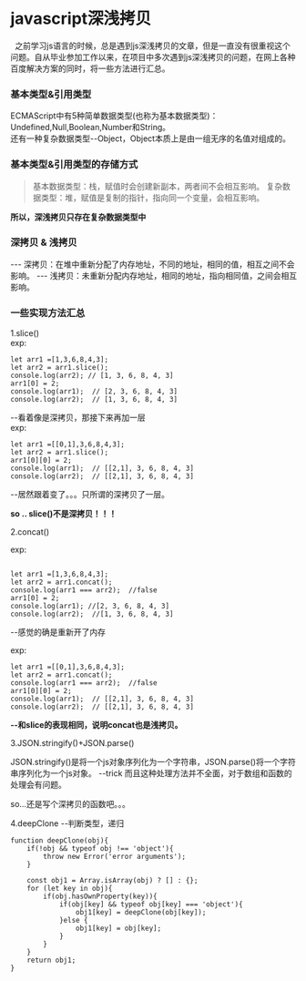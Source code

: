 # javascript深浅拷贝

&nbsp;&nbsp;之前学习js语言的时候，总是遇到js深浅拷贝的文章，但是一直没有很重视这个问题。自从毕业参加工作以来，在项目中多次遇到js深浅拷贝的问题，在网上各种百度解决方案的同时，将一些方法进行汇总。

### 基本类型&引用类型
ECMAScript中有5种简单数据类型(也称为基本数据类型)：Undefined,Null,Boolean,Number和String。<br>还有一种复杂数据类型--Object，Object本质上是由一组无序的名值对组成的。

### 基本类型&引用类型的存储方式
> 基本数据类型：栈，赋值时会创建新副本，两者间不会相互影响。
> 复杂数据类型：堆，赋值是复制的指针，指向同一个变量，会相互影响。

**所以，深浅拷贝只存在复杂数据类型中**

### 深拷贝 & 浅拷贝
--- 深拷贝：在堆中重新分配了内存地址，不同的地址，相同的值，相互之间不会影响。
--- 浅拷贝：未重新分配内存地址，相同的地址，指向相同值，之间会相互影响。

### 一些实现方法汇总

1.slice()
<br>
exp:
```
let arr1 =[1,3,6,8,4,3];
let arr2 = arr1.slice();
console.log(arr2); // [1, 3, 6, 8, 4, 3]
arr1[0] = 2;
console.log(arr1);  // [2, 3, 6, 8, 4, 3]
console.log(arr2);  // [1, 3, 6, 8, 4, 3]
```
  --看着像是深拷贝，那接下来再加一层
<br>
exp:
<br>
```
let arr1 =[[0,1],3,6,8,4,3];
let arr2 = arr1.slice();
arr1[0][0] = 2;
console.log(arr1);  // [[2,1], 3, 6, 8, 4, 3]
console.log(arr2);  // [[2,1], 3, 6, 8, 4, 3]
```
--居然跟着变了。。。只所谓的深拷贝了一层。

**so .. slice()不是深拷贝！！！**

2.concat()

exp:
```

let arr1 =[1,3,6,8,4,3];
let arr2 = arr1.concat();
console.log(arr1 === arr2);  //false
arr1[0] = 2;
console.log(arr1); //[2, 3, 6, 8, 4, 3]
console.log(arr2);  //[1, 3, 6, 8, 4, 3]

```
--感觉的确是重新开了内存

exp:
```
let arr1 =[[0,1],3,6,8,4,3];
let arr2 = arr1.concat();
console.log(arr1 === arr2);  //false
arr1[0][0] = 2;
console.log(arr1);  // [[2,1], 3, 6, 8, 4, 3]
console.log(arr2);  // [[2,1], 3, 6, 8, 4, 3]
```
**--和slice的表现相同，说明concat也是浅拷贝。**

3.JSON.stringify()+JSON.parse()

JSON.stringify()是将一个js对象序列化为一个字符串，JSON.parse()将一个字符串序列化为一个js对象。   --trick
而且这种处理方法并不全面，对于数组和函数的处理会有问题。

so...还是写个深拷贝的函数吧。。。

4.deepClone  --判断类型，递归
```
function deepClone(obj){
    if(!obj && typeof obj !== 'object'){
        throw new Error('error arguments');
    }

    const obj1 = Array.isArray(obj) ? [] : {};
    for (let key in obj){
        if(obj.hasOwnProperty(key)){
            if(obj[key] && typeof obj[key] === 'object'){
                obj1[key] = deepClone(obj[key]);
            }else {
                obj1[key] = obj[key];
            }
        }
    }
    return obj1;
}
```










